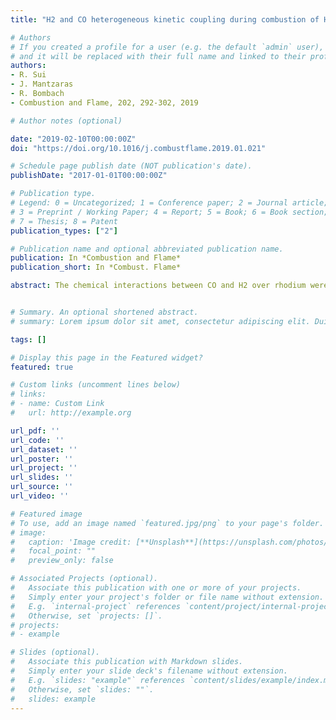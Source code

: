 ```yaml
---
title: "H2 and CO heterogeneous kinetic coupling during combustion of H2/CO/O2/N2 mixtures over rhodium"

# Authors
# If you created a profile for a user (e.g. the default `admin` user), write the username (folder name) here 
# and it will be replaced with their full name and linked to their profile.
authors:
- R. Sui
- J. Mantzaras
- R. Bombach
- Combustion and Flame, 202, 292-302, 2019

# Author notes (optional)

date: "2019-02-10T00:00:00Z"
doi: "https://doi.org/10.1016/j.combustflame.2019.01.021"

# Schedule page publish date (NOT publication's date).
publishDate: "2017-01-01T00:00:00Z"

# Publication type.
# Legend: 0 = Uncategorized; 1 = Conference paper; 2 = Journal article;
# 3 = Preprint / Working Paper; 4 = Report; 5 = Book; 6 = Book section;
# 7 = Thesis; 8 = Patent
publication_types: ["2"]

# Publication name and optional abbreviated publication name.
publication: In *Combustion and Flame*
publication_short: In *Combust. Flame*

abstract: The chemical interactions between CO and H2 over rhodium were investigated for H2/CO/O2/N2 mixtures with H2:CO volumetric ratios 1:5–3:1, overall fuel-lean equivalence ratios φ=0.13 and 0.23, a pressure of 5 bar, and surface temperatures 510-610 K. This temperature range was particularly important for cat- alytic ignition in hybrid hetero-/homogeneous combustion concepts of large gas-turbines operating at part-load or idling conditions and in recuperative micro-turbine-based microreactors at normal operation. In situ Raman measurements of major gas-phase species concentrations were carried out over the catalyst boundary layer, while 2-D simulations were performed with a detailed catalytic reaction scheme. Compar- isons of simulations and measurements assessed the performance of the catalytic reaction mechanism for the oxidation of pure CO, pure H2 and H2/CO fuel blends. Transition temperatures were identified below (above) which H2 inhibited (promoted) the oxidation of CO. For a given equivalence ratio, the transition temperatures decreased significantly with increasing H2 :CO volumetric ratio (595 K for H2 :CO = 1:5 and less than 535 K for H2 :CO = 3:1, at φ = 0.13) while for a given H2 :CO volumetric ratio they dropped moder- ately with decreasing φ. This behavior was fundamentally different to that of platinum catalysts, whereby transition temperatures depended weakly on H2:CO volumetric ratio and stronger on equivalence ratio. The strong dependence of the transition temperatures on H2:CO volumetric ratio over rhodium pointed to the advantage of this catalyst when used for high-hydrogen-content (> 80% volume) fuels in power generation applications. The promotion effect of H2 on CO oxidation above the transition temperatures was a result of the increased importance of the indirect CO oxidation route via surface COOH.


# Summary. An optional shortened abstract.
# summary: Lorem ipsum dolor sit amet, consectetur adipiscing elit. Duis posuere tellus ac convallis placerat. Proin tincidunt magna sed ex sollicitudin condimentum.

tags: []

# Display this page in the Featured widget?
featured: true

# Custom links (uncomment lines below)
# links:
# - name: Custom Link
#   url: http://example.org

url_pdf: ''
url_code: ''
url_dataset: ''
url_poster: ''
url_project: ''
url_slides: ''
url_source: ''
url_video: ''

# Featured image
# To use, add an image named `featured.jpg/png` to your page's folder. 
# image:
#   caption: 'Image credit: [**Unsplash**](https://unsplash.com/photos/pLCdAaMFLTE)'
#   focal_point: ""
#   preview_only: false

# Associated Projects (optional).
#   Associate this publication with one or more of your projects.
#   Simply enter your project's folder or file name without extension.
#   E.g. `internal-project` references `content/project/internal-project/index.md`.
#   Otherwise, set `projects: []`.
# projects:
# - example

# Slides (optional).
#   Associate this publication with Markdown slides.
#   Simply enter your slide deck's filename without extension.
#   E.g. `slides: "example"` references `content/slides/example/index.md`.
#   Otherwise, set `slides: ""`.
#   slides: example
---
```

